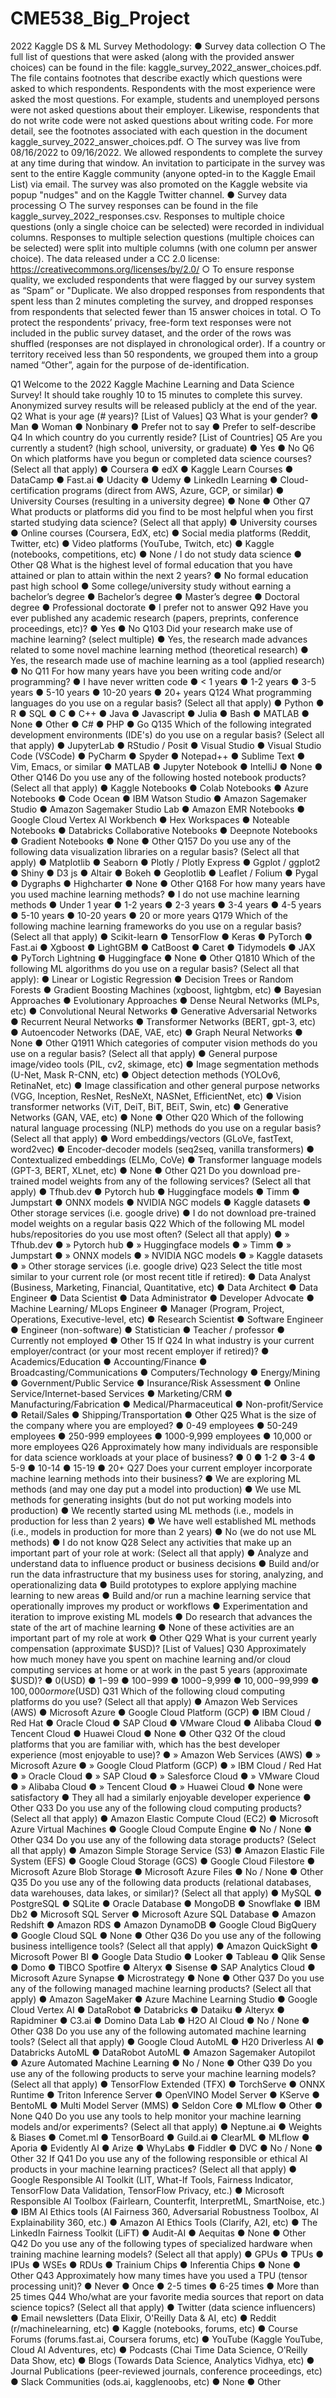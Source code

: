 # CME538_Big_Project
2022 Kaggle DS & ML Survey
Methodology:
● Survey data collection
  ○ The full list of questions that were asked (along with the provided answer choices) can be
    found in the file: kaggle_survey_2022_answer_choices.pdf. The file contains footnotes
    that describe exactly which questions were asked to which respondents. Respondents
    with the most experience were asked the most questions. For example, students and
    unemployed persons were not asked questions about their employer. Likewise,
    respondents that do not write code were not asked questions about writing code. For
    more detail, see the footnotes associated with each question in the document
    kaggle_survey_2022_answer_choices.pdf.
  ○ The survey was live from 08/16/2022 to 09/16/2022. We allowed respondents to
  complete the survey at any time during that window. An invitation to participate in the
  survey was sent to the entire Kaggle community (anyone opted-in to the Kaggle Email
  List) via email. The survey was also promoted on the Kaggle website via popup "nudges"
  and on the Kaggle Twitter channel.
● Survey data processing
  ○ The survey responses can be found in the file kaggle_survey_2022_responses.csv.
  Responses to multiple choice questions (only a single choice can be selected) were
  recorded in individual columns. Responses to multiple selection questions (multiple
  choices can be selected) were split into multiple columns (with one column per answer
  choice). The data released under a CC 2.0 license:
  https://creativecommons.org/licenses/by/2.0/
  ○ To ensure response quality, we excluded respondents that were flagged by our survey
    system as “Spam” or "Duplicate. We also dropped responses from respondents that
    spent less than 2 minutes completing the survey, and dropped responses from
    respondents that selected fewer than 15 answer choices in total.
  ○ To protect the respondents’ privacy, free-form text responses were not included in the
    public survey dataset, and the order of the rows was shuffled (responses are not
    displayed in chronological order). If a country or territory received less than 50
    respondents, we grouped them into a group named “Other”, again for the purpose of
    de-identification.

Q1
Welcome to the 2022 Kaggle Machine Learning and Data Science Survey! It should take roughly 10 to 15
minutes to complete this survey. Anonymized survey results will be released publicly at the end of the
year.
Q2
What is your age (# years)?
[List of Values]
Q3
What is your gender?
● Man
● Woman
● Nonbinary
● Prefer not to say
● Prefer to self-describe
Q4
In which country do you currently reside?
[List of Countries]
Q5
Are you currently a student? (high school, university, or graduate)
● Yes
● No
Q6
On which platforms have you begun or completed data science courses? (Select all that apply)
● Coursera
● edX
● Kaggle Learn Courses
● DataCamp
● Fast.ai
● Udacity
● Udemy
● LinkedIn Learning
● Cloud-certification programs (direct from AWS, Azure, GCP, or similar)
● University Courses (resulting in a university degree)
● None
● Other
Q7
What products or platforms did you find to be most helpful when you first started studying data
science? (Select all that apply)
● University courses
● Online courses (Coursera, EdX, etc)
● Social media platforms (Reddit, Twitter, etc)
● Video platforms (YouTube, Twitch, etc)
● Kaggle (notebooks, competitions, etc)
● None / I do not study data science
● Other
Q8
What is the highest level of formal education that you have attained or plan to attain within the next 2
years?
● No formal education past high school
● Some college/university study without earning a bachelor’s degree
● Bachelor’s degree
● Master’s degree
● Doctoral degree
● Professional doctorate
● I prefer not to answer
Q92
Have you ever published any academic research (papers, preprints, conference proceedings, etc)?
● Yes
● No
Q103
Did your research make use of machine learning? (select multiple)
● Yes, the research made advances related to some novel machine learning method (theoretical
research)
● Yes, the research made use of machine learning as a tool (applied research)
● No
Q11
For how many years have you been writing code and/or programming?
● I have never written code
● < 1 years
● 1-2 years
● 3-5 years
● 5-10 years
● 10-20 years
● 20+ years
Q124
What programming languages do you use on a regular basis? (Select all that apply)
● Python
● R
● SQL
● C
● C++
● Java
● Javascript
● Julia
● Bash
● MATLAB
● None
● Other
● C#
● PHP
● Go
Q135
Which of the following integrated development environments (IDE's) do you use on a regular basis?
(Select all that apply)
● JupyterLab
● RStudio / Posit
● Visual Studio
● Visual Studio Code (VSCode)
● PyCharm
● Spyder
● Notepad++
● Sublime Text
● Vim, Emacs, or similar
● MATLAB
● Jupyter Notebook
● IntelliJ
● None
● Other
Q146
Do you use any of the following hosted notebook products? (Select all that apply)
● Kaggle Notebooks
● Colab Notebooks
● Azure Notebooks
● Code Ocean
● IBM Watson Studio
● Amazon Sagemaker Studio
● Amazon Sagemaker Studio Lab
● Amazon EMR Notebooks
● Google Cloud Vertex AI Workbench
● Hex Workspaces
● Noteable Notebooks
● Databricks Collaborative Notebooks
● Deepnote Notebooks
● Gradient Notebooks
● None
● Other
Q157
Do you use any of the following data visualization libraries on a regular basis? (Select all that apply)
● Matplotlib
● Seaborn
● Plotly / Plotly Express
● Ggplot / ggplot2
● Shiny
● D3 js
● Altair
● Bokeh
● Geoplotlib
● Leaflet / Folium
● Pygal
● Dygraphs
● Highcharter
● None
● Other
Q168
For how many years have you used machine learning methods?
● I do not use machine learning methods
● Under 1 year
● 1-2 years
● 2-3 years
● 3-4 years
● 4-5 years
● 5-10 years
● 10-20 years
● 20 or more years
Q179
Which of the following machine learning frameworks do you use on a regular basis? (Select all that
apply)
● Scikit-learn
● TensorFlow
● Keras
● PyTorch
● Fast.ai
● Xgboost
● LightGBM
● CatBoost
● Caret
● Tidymodels
● JAX
● PyTorch Lightning
● Huggingface
● None
● Other
Q1810
Which of the following ML algorithms do you use on a regular basis? (Select all that apply):
● Linear or Logistic Regression
● Decision Trees or Random Forests
● Gradient Boosting Machines (xgboost, lightgbm, etc)
● Bayesian Approaches
● Evolutionary Approaches
● Dense Neural Networks (MLPs, etc)
● Convolutional Neural Networks
● Generative Adversarial Networks
● Recurrent Neural Networks
● Transformer Networks (BERT, gpt-3, etc)
● Autoencoder Networks (DAE, VAE, etc)
● Graph Neural Networks
● None
● Other
Q1911
Which categories of computer vision methods do you use on a regular basis? (Select all that apply)
● General purpose image/video tools (PIL, cv2, skimage, etc)
● Image segmentation methods (U-Net, Mask R-CNN, etc)
● Object detection methods (YOLOv6, RetinaNet, etc)
● Image classification and other general purpose networks (VGG, Inception, ResNet,
ResNeXt, NASNet, EfficientNet, etc)
● Vision transformer networks (ViT, DeiT, BiT, BEiT, Swin, etc)
● Generative Networks (GAN, VAE, etc)
● None
● Other
Q20
Which of the following natural language processing (NLP) methods do you use on a regular basis?
(Select all that apply)
● Word embeddings/vectors (GLoVe, fastText, word2vec)
● Encoder-decoder models (seq2seq, vanilla transformers)
● Contextualized embeddings (ELMo, CoVe)
● Transformer language models (GPT-3, BERT, XLnet, etc)
● None
● Other
Q21
Do you download pre-trained model weights from any of the following services? (Select all that apply)
● Tfhub.dev
● Pytorch hub
● Huggingface models
● Timm
● Jumpstart
● ONNX models
● NVIDIA NGC models
● Kaggle datasets
● Other storage services (i.e. google drive)
● I do not download pre-trained model weights on a regular basis
Q22
Which of the following ML model hubs/repositories do you use most often? (Select all that apply)
● » Tfhub.dev
● » Pytorch hub
● » Huggingface models
● » Timm
● » Jumpstart
● » ONNX models
● » NVIDIA NGC models
● » Kaggle datasets
● » Other storage services (i.e. google drive)
Q23
Select the title most similar to your current role (or most recent title if retired):
● Data Analyst (Business, Marketing, Financial, Quantitative, etc)
● Data Architect
● Data Engineer
● Data Scientist
● Data Administrator
● Developer Advocate
● Machine Learning/ MLops Engineer
● Manager (Program, Project, Operations, Executive-level, etc)
● Research Scientist
● Software Engineer
● Engineer (non-software)
● Statistician
● Teacher / professor
● Currently not employed
● Other
15 If
Q24
In what industry is your current employer/contract (or your most recent employer if retired)?
● Academics/Education
● Accounting/Finance
● Broadcasting/Communications
● Computers/Technology
● Energy/Mining
● Government/Public Service
● Insurance/Risk Assessment
● Online Service/Internet-based Services
● Marketing/CRM
● Manufacturing/Fabrication
● Medical/Pharmaceutical
● Non-profit/Service
● Retail/Sales
● Shipping/Transportation
● Other
Q25
What is the size of the company where you are employed?
● 0-49 employees
● 50-249 employees
● 250-999 employees
● 1000-9,999 employees
● 10,000 or more employees
Q26
Approximately how many individuals are responsible for data science workloads at your place of
business?
● 0
● 1-2
● 3-4
● 5-9
● 10-14
● 15-19
● 20+
Q27
Does your current employer incorporate machine learning methods into their business?
● We are exploring ML methods (and may one day put a model into production)
● We use ML methods for generating insights (but do not put working models into production)
● We recently started using ML methods (i.e., models in production for less than 2 years)
● We have well established ML methods (i.e., models in production for more than 2 years)
● No (we do not use ML methods)
● I do not know
Q28
Select any activities that make up an important part of your role at work: (Select all that apply)
● Analyze and understand data to influence product or business decisions
● Build and/or run the data infrastructure that my business uses for storing, analyzing, and
operationalizing data
● Build prototypes to explore applying machine learning to new areas
● Build and/or run a machine learning service that operationally improves my product or
workflows
● Experimentation and iteration to improve existing ML models
● Do research that advances the state of the art of machine learning
● None of these activities are an important part of my role at work
● Other
Q29
What is your current yearly compensation (approximate $USD)?
[List of Values]
Q30
Approximately how much money have you spent on machine learning and/or cloud computing
services at home or at work in the past 5 years (approximate $USD)?
● $0 ($USD)
● $1-$99
● $100-$999
● $1000-$9,999
● $10,000-$99,999
● $100,000 or more ($USD)
Q31
Which of the following cloud computing platforms do you use? (Select all that apply)
● Amazon Web Services (AWS)
● Microsoft Azure
● Google Cloud Platform (GCP)
● IBM Cloud / Red Hat
● Oracle Cloud
● SAP Cloud
● VMware Cloud
● Alibaba Cloud
● Tencent Cloud
● Huawei Cloud
● None
● Other
Q32
Of the cloud platforms that you are familiar with, which has the best developer experience (most
enjoyable to use)?
● » Amazon Web Services (AWS)
● » Microsoft Azure
● » Google Cloud Platform (GCP)
● » IBM Cloud / Red Hat
● » Oracle Cloud
● » SAP Cloud
● » Salesforce Cloud
● » VMware Cloud
● » Alibaba Cloud
● » Tencent Cloud
● » Huawei Cloud
● None were satisfactory
● They all had a similarly enjoyable developer experience
● Other
Q33
Do you use any of the following cloud computing products? (Select all that apply)
● Amazon Elastic Compute Cloud (EC2)
● Microsoft Azure Virtual Machines
● Google Cloud Compute Engine
● No / None
● Other
Q34
Do you use any of the following data storage products? (Select all that apply)
● Amazon Simple Storage Service (S3)
● Amazon Elastic File System (EFS)
● Google Cloud Storage (GCS)
● Google Cloud Filestore
● Microsoft Azure Blob Storage
● Microsoft Azure Files
● No / None
● Other
Q35
Do you use any of the following data products (relational databases, data warehouses, data lakes,
or similar)? (Select all that apply)
● MySQL
● PostgreSQL
● SQLite
● Oracle Database
● MongoDB
● Snowflake
● IBM Db2
● Microsoft SQL Server
● Microsoft Azure SQL Database
● Amazon Redshift
● Amazon RDS
● Amazon DynamoDB
● Google Cloud BigQuery
● Google Cloud SQL
● None
● Other
Q36
Do you use any of the following business intelligence tools? (Select all that apply)
● Amazon QuickSight
● Microsoft Power BI
● Google Data Studio
● Looker
● Tableau
● Qlik Sense
● Domo
● TIBCO Spotfire
● Alteryx
● Sisense
● SAP Analytics Cloud
● Microsoft Azure Synapse
● Microstrategy
● None
● Other
Q37
Do you use any of the following managed machine learning products? (Select all that apply)
● Amazon SageMaker
● Azure Machine Learning Studio
● Google Cloud Vertex AI
● DataRobot
● Databricks
● Dataiku
● Alteryx
● Rapidminer
● C3.ai
● Domino Data Lab
● H2O AI Cloud
● No / None
● Other
Q38
Do you use any of the following automated machine learning tools? (Select all that apply)
● Google Cloud AutoML
● H20 Driverless AI
● Databricks AutoML
● DataRobot AutoML
● Amazon Sagemaker Autopilot
● Azure Automated Machine Learning
● No / None
● Other
Q39
Do you use any of the following products to serve your machine learning models? (Select all that
apply)
● TensorFlow Extended (TFX)
● TorchServe
● ONNX Runtime
● Triton Inference Server
● OpenVINO Model Server
● KServe
● BentoML
● Multi Model Server (MMS)
● Seldon Core
● MLflow
● Other
● None
Q40
Do you use any tools to help monitor your machine learning models and/or experiments? (Select all
that apply)
● Neptune.ai
● Weights & Biases
● Comet.ml
● TensorBoard
● Guild.ai
● ClearML
● MLflow
● Aporia
● Evidently AI
● Arize
● WhyLabs
● Fiddler
● DVC
● No / None
● Other
32 If
Q41
Do you use any of the following responsible or ethical AI products in your machine learning
practices? (Select all that apply)
● Google Responsible AI Toolkit (LIT, What-If Tools, Fairness Indicator, TensorFlow Data
Validation, TensorFlow Privacy, etc.)
● Microsoft Responsible AI Toolbox (Fairlearn, Counterfit, InterpretML, SmartNoise, etc.)
● IBM AI Ethics tools (AI Fairness 360, Adversarial Robustness Toolbox, AI Explainability 360,
etc.)
● Amazon AI Ethics Tools (Clarify, A2I, etc)
● The LinkedIn Fairness Toolkit (LiFT)
● Audit-AI
● Aequitas
● None
● Other
Q42
Do you use any of the following types of specialized hardware when training machine learning
models? (Select all that apply)
● GPUs
● TPUs
● IPUs
● WSEs
● RDUs
● Trainium Chips
● Inferentia Chips
● None
● Other
Q43
Approximately how many times have you used a TPU (tensor processing unit)?
● Never
● Once
● 2-5 times
● 6-25 times
● More than 25 times
Q44
Who/what are your favorite media sources that report on data science topics? (Select all that apply)
● Twitter (data science influencers)
● Email newsletters (Data Elixir, O'Reilly Data & AI, etc)
● Reddit (r/machinelearning, etc)
● Kaggle (notebooks, forums, etc)
● Course Forums (forums.fast.ai, Coursera forums, etc)
● YouTube (Kaggle YouTube, Cloud AI Adventures, etc)
● Podcasts (Chai Time Data Science, O’Reilly Data Show, etc)
● Blogs (Towards Data Science, Analytics Vidhya, etc)
● Journal Publications (peer-reviewed journals, conference proceedings, etc)
● Slack Communities (ods.ai, kagglenoobs, etc)
● None
● Other
